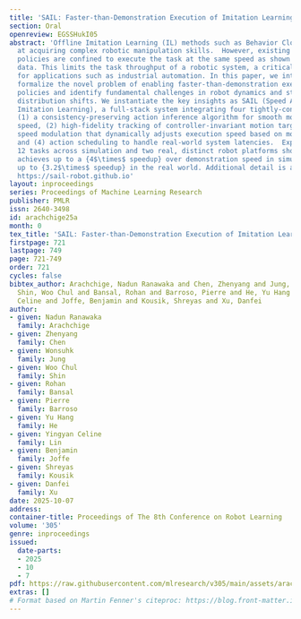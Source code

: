 ```yaml
---
title: 'SAIL: Faster-than-Demonstration Execution of Imitation Learning Policies'
section: Oral
openreview: EGSSHukI05
abstract: 'Offline Imitation Learning (IL) methods such as Behavior Cloning are effective
  at acquiring complex robotic manipulation skills.  However, existing IL-trained
  policies are confined to execute the task at the same speed as shown in demonstration
  data. This limits the task throughput of a robotic system, a critical requirement
  for applications such as industrial automation. In this paper, we introduce and
  formalize the novel problem of enabling faster-than-demonstration execution of visuomotor
  policies and identify fundamental challenges in robot dynamics and state-action
  distribution shifts. We instantiate the key insights as SAIL (Speed Adaptation for
  Imitation Learning), a full-stack system integrating four tightly-connected components:
  (1) a consistency-preserving action inference algorithm for smooth motion at high
  speed, (2) high-fidelity tracking of controller-invariant motion targets, (3) adaptive
  speed modulation that dynamically adjusts execution speed based on motion complexity,
  and (4) action scheduling to handle real-world system latencies.  Experiments on
  12 tasks across simulation and two real, distinct robot platforms shows that SAIL
  achieves up to a {4$\times$ speedup} over demonstration speed in simulation and
  up to {3.2$\times$ speedup} in the real world. Additional detail is available at
  https://sail-robot.github.io'
layout: inproceedings
series: Proceedings of Machine Learning Research
publisher: PMLR
issn: 2640-3498
id: arachchige25a
month: 0
tex_title: 'SAIL: Faster-than-Demonstration Execution of Imitation Learning Policies'
firstpage: 721
lastpage: 749
page: 721-749
order: 721
cycles: false
bibtex_author: Arachchige, Nadun Ranawaka and Chen, Zhenyang and Jung, Wonsuhk and
  Shin, Woo Chul and Bansal, Rohan and Barroso, Pierre and He, Yu Hang and Lin, Yingyan
  Celine and Joffe, Benjamin and Kousik, Shreyas and Xu, Danfei
author:
- given: Nadun Ranawaka
  family: Arachchige
- given: Zhenyang
  family: Chen
- given: Wonsuhk
  family: Jung
- given: Woo Chul
  family: Shin
- given: Rohan
  family: Bansal
- given: Pierre
  family: Barroso
- given: Yu Hang
  family: He
- given: Yingyan Celine
  family: Lin
- given: Benjamin
  family: Joffe
- given: Shreyas
  family: Kousik
- given: Danfei
  family: Xu
date: 2025-10-07
address:
container-title: Proceedings of The 8th Conference on Robot Learning
volume: '305'
genre: inproceedings
issued:
  date-parts:
  - 2025
  - 10
  - 7
pdf: https://raw.githubusercontent.com/mlresearch/v305/main/assets/arachchige25a/arachchige25a.pdf
extras: []
# Format based on Martin Fenner's citeproc: https://blog.front-matter.io/posts/citeproc-yaml-for-bibliographies/
---
```

